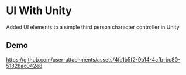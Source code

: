 # UI With Unity

Added UI elements to a simple third person character controller in Unity

## Demo
https://github.com/user-attachments/assets/4fa1b5f2-9b14-4cfb-bc80-51828ac042e8

